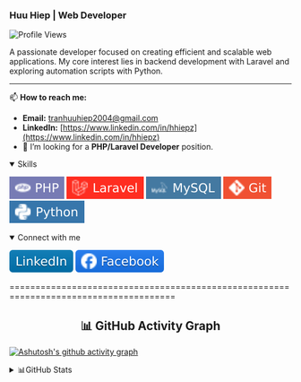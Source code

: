 ### Huu Hiep | Web Developer 

![Profile Views](https://komarev.com/ghpvc/?username=HHiepz&style=flat-square)

A passionate developer focused on creating efficient and scalable web applications. My core interest lies in backend development with Laravel and exploring automation scripts with Python.

---

📫 **How to reach me:**
* **Email:** [tranhuuhiep2004@gmail.com](mailto:tranhuuhiep2004@gmail.com)
* **LinkedIn:** [https://www.linkedin.com/in/hhiepz](https://www.linkedin.com/in/hhiepz)
* 🌱 I’m looking for a **PHP/Laravel Developer** position.

<details open>
  <summary>Skills</summary>
  
  ![PHP](./images/skills/php.svg)
  ![Laravel](./images/skills/laravel.svg)
  ![MySQL](./images/skills/mysql.svg)
  ![Git](./images/skills/git.svg)
  ![Python](./images/skills/python.svg)
  <!-- ![JavaScript](./images/skills/javascript.svg) -->
  <!-- ![Docker](./images/skills/docker.svg) -->
</details>

<details open>
  <summary>Connect with me</summary>
  
  [![LinkedIn](./images/socials/linkedin.svg)](https://www.linkedin.com/in/hhiepz/)
  [![Facebook](./images/socials/facebook.svg)](https://facebook.com/nhoc.hiepz)
</details>

======================================================================================

  <h2 align="center">📊 GitHub Activity Graph</h2>

  <!-- ![](http://github-profile-summary-cards.vercel.app/api/cards/profile-details?username=hhiepz) -->
  [![Ashutosh's github activity graph](https://github-readme-activity-graph.vercel.app/graph?username=hhiepz&bg_color=0d1117&color=5bcdec&line=f00000&point=00fbff&area=true&hide_border=true)](https://github.com/ashutosh00710/github-readme-activity-graph)
<details>
  <summary>📊GitHub Stats</summary>

  <div align="center">
    <img src="https://github-readme-stats.vercel.app/api?username=HHiepz&theme=great-gatsby&show_icons=true&hide_border=true&count_private=false" />
    <img src="https://github-readme-stats.vercel.app/api/top-langs/?username=HHiepz&theme=great-gatsby&show_icons=true&hide_border=true&layout=compact" />
  </div>
  <!-- ![](http://github-profile-summary-cards.vercel.app/api/cards/repos-per-language?username=hhiepz&theme=dark) -->
  <!-- ![](http://github-profile-summary-cards.vercel.app/api/cards/most-commit-language?username=hhiepz&theme=dark) -->
  <!-- ![](http://github-profile-summary-cards.vercel.app/api/cards/stats?username=hhiepz&theme=dark) -->
  <!-- ![](http://github-profile-summary-cards.vercel.app/api/cards/productive-time?username=hhiepz&theme=dark&utcOffset=7) -->
</details>
